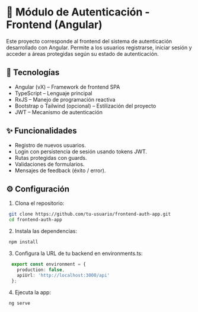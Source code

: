 # 🔐 Módulo de Autenticación - Frontend (Angular)

Este proyecto corresponde al frontend del sistema de autenticación desarrollado con Angular. Permite a los usuarios registrarse, iniciar sesión y acceder a áreas protegidas según su estado de autenticación.

## 🚀 Tecnologías

- Angular (vX) – Framework de frontend SPA
- TypeScript – Lenguaje principal
- RxJS – Manejo de programación reactiva
- Bootstrap o Tailwind (opcional) – Estilización del proyecto
- JWT – Mecanismo de autenticación


## ✨ Funcionalidades

- Registro de nuevos usuarios.
- Login con persistencia de sesión usando tokens JWT.
- Rutas protegidas con guards.
- Validaciones de formularios.
- Mensajes de feedback (éxito / error).

## ⚙️ Configuración

1. Clona el repositorio:
  ```bash
   git clone https://github.com/tu-usuario/frontend-auth-app.git
   cd frontend-auth-app
   ```
2. Instala las dependencias:
  ```bash
   npm install
   ```
3. Configura la URL de tu backend en environments.ts:
  ```ts
    export const environment = {
      production: false,
      apiUrl: 'http://localhost:3000/api'
    };
  ```
  
4. Ejecuta la app:
  ```bash
   ng serve
  ```




